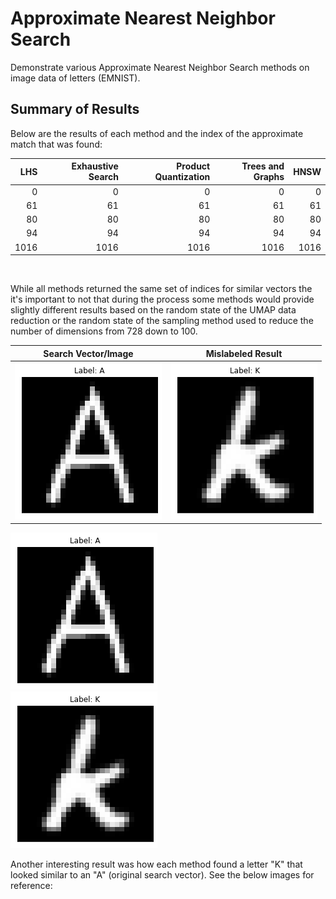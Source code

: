 # Approximate Nearest Neighbor Search

Demonstrate various Approximate Nearest Neighbor Search methods on image data of letters (EMNIST).

## Summary of Results

Below are the results of each method and the index of the approximate match that was found:

|   LHS |   Exhaustive Search |   Product Quantization |   Trees and Graphs |   HNSW |
|------:|-------------------:|-----------------------:|-------------------:|-------:|
|     0 |                  0 |                      0 |                  0 |      0 |
|    61 |                 61 |                     61 |                 61 |     61 |
|    80 |                 80 |                     80 |                 80 |     80 |
|    94 |                 94 |                     94 |                 94 |     94 |
|  1016 |               1016 |                   1016 |               1016 |   1016 |

<br />

While all methods returned the same set of indices for similar vectors the it's important to not that during the process some methods would provide slightly different results based on the random state of the UMAP data reduction or the random state of the sampling method used to reduce the number of dimensions from 728 down to 100.

Search Vector/Image             |  Mislabeled Result
:-------------------------:|:-------------------------:
![](https://github.com/coryroyce/code_assignments/blob/main/211124_Approximate_Nearest_Neighbor_Search/reference/image_original_search_vector_A.png)  |  ![](https://github.com/coryroyce/code_assignments/blob/main/211124_Approximate_Nearest_Neighbor_Search/reference/image_K.png)



<img src="https://github.com/coryroyce/code_assignments/blob/main/211124_Approximate_Nearest_Neighbor_Search/reference/image_original_search_vector_A.png">

<br />

<img src="https://github.com/coryroyce/code_assignments/blob/main/211124_Approximate_Nearest_Neighbor_Search/reference/image_K.png">

Another interesting result was how each method found a letter "K" that looked similar to an "A" (original search vector). See the below images for reference: 




<br /> <br /> <br />
